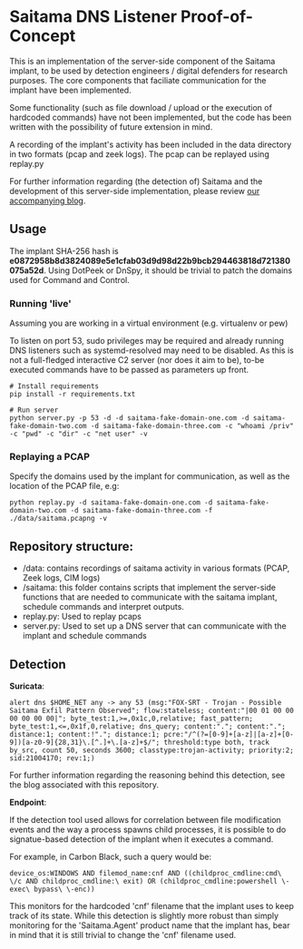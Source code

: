 # Saitama DNS Listener Proof-of-Concept
This is an implementation of the server-side component of the Saitama implant, to be used by detection engineers / digital defenders for research purposes. The core components that faciliate communication for the implant have been implemented. 

Some functionality (such as file download / upload or the execution of hardcoded commands) have not been implemented, but the code has been written with the possibility of future extension in mind. 

A recording of the implant's activity has been included in the data directory in two formats (pcap and zeek logs). The pcap can be replayed using replay.py

For further information regarding (the detection of) Saitama and the development of this server-side implementation, please review [our accompanying blog](https://blog.fox-it.com/2022/08/11/detecting-dns-implants-old-kitten-new-tricks-a-saitama-case-study/). 

## Usage

The implant SHA-256 hash is **e0872958b8d3824089e5e1cfab03d9d98d22b9bcb294463818d721380075a52d**. Using DotPeek or DnSpy, it should be trivial to patch the domains used for Command and Control.

### Running 'live'
Assuming you are working in a virtual environment (e.g. virtualenv or pew)

To listen on port 53, sudo privileges may be required and already running DNS listeners such as systemd-resolved may
need to be disabled.
As this is not a full-fledged interactive C2 server (nor does it aim to be), to-be executed commands have to be 
passed as parameters up front.
```
# Install requirements
pip install -r requirements.txt

# Run server
python server.py -p 53 -d -d saitama-fake-domain-one.com -d saitama-fake-domain-two.com -d saitama-fake-domain-three.com -c "whoami /priv" -c "pwd" -c "dir" -c "net user" -v
```

### Replaying a PCAP
Specify the domains used by the implant for communication, as well as the location of the PCAP file, e.g:

```
python replay.py -d saitama-fake-domain-one.com -d saitama-fake-domain-two.com -d saitama-fake-domain-three.com -f ./data/saitama.pcapng -v
```

## Repository structure:
- /data: contains recordings of saitama activity in various formats (PCAP, Zeek logs, CIM logs)
- /saitama: this folder contains scripts that implement the server-side functions that are needed to communicate with the saitama implant, schedule commands and interpret outputs.
- replay.py: Used to replay pcaps
- server.py: Used to set up a DNS server that can communicate with the implant and schedule commands

## Detection

**Suricata**:
```
alert dns $HOME_NET any -> any 53 (msg:"FOX-SRT - Trojan - Possible Saitama Exfil Pattern Observed"; flow:stateless; content:"|00 01 00 00 00 00 00 00|"; byte_test:1,>=,0x1c,0,relative; fast_pattern; byte_test:1,<=,0x1f,0,relative; dns_query; content:"."; content:"."; distance:1; content:!"."; distance:1; pcre:"/^(?=[0-9]+[a-z]|[a-z]+[0-9])[a-z0-9]{28,31}\.[^.]+\.[a-z]+$/"; threshold:type both, track by_src, count 50, seconds 3600; classtype:trojan-activity; priority:2; sid:21004170; rev:1;)
```

For further information regarding the reasoning behind this detection, see the blog associated with this repository.

**Endpoint**:

If the detection tool used allows for correlation between file modification events and the way a process spawns child processes, it is possible to do signatue-based detection of the implant when it executes a command. 

For example, in Carbon Black, such a query would be:
```
device_os:WINDOWS AND filemod_name:cnf AND ((childproc_cmdline:cmd\ \/c AND childproc_cmdline:\ exit) OR (childproc_cmdline:powershell \-exec\ bypass\ \-enc))
```

This monitors for the hardcoded 'cnf' filename that the implant uses to keep track of its state. While this detection is slightly more robust than simply monitoring for the 'Saitama.Agent' product name that the implant has, bear in mind that it is still trivial to change the 'cnf' filename used. 
